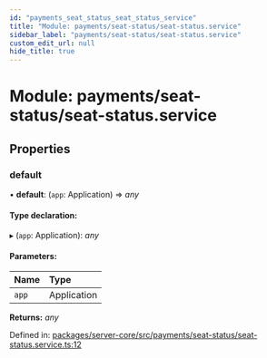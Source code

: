```yaml
---
id: "payments_seat_status_seat_status_service"
title: "Module: payments/seat-status/seat-status.service"
sidebar_label: "payments/seat-status/seat-status.service"
custom_edit_url: null
hide_title: true
---
```


# Module: payments/seat-status/seat-status.service

## Properties

### default

• **default**: (`app`: Application) => *any*

#### Type declaration:

▸ (`app`: Application): *any*

#### Parameters:

Name | Type |
:------ | :------ |
`app` | Application |

**Returns:** *any*

Defined in: [packages/server-core/src/payments/seat-status/seat-status.service.ts:12](https://github.com/xr3ngine/xr3ngine/blob/673ad6a5f/packages/server-core/src/payments/seat-status/seat-status.service.ts#L12)
